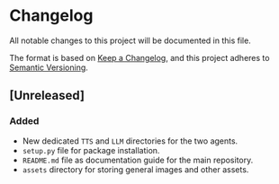 # Changelog

All notable changes to this project will be documented in this file.

The format is based on [Keep a Changelog](https://keepachangelog.com/en/1.1.0/),
and this project adheres to [Semantic Versioning](https://semver.org/spec/v2.0.0.html).

## [Unreleased]

### Added

- New dedicated `TTS` and `LLM` directories for the two agents.
- `setup.py` file for package installation.
- `README.md` file as documentation guide for the main repository.
- `assets` directory for storing general images and other assets.
